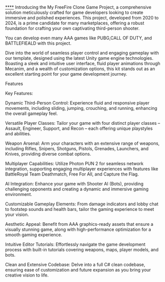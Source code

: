 [****](https://youtu.be/xE0COJ1O0sU)
Introducing the My FreeFire  Clone Game Project, a comprehensive solution meticulously crafted for game developers looking to create immersive and polished experiences. This project, developed from 2020 to 2024, is a prime candidate for many marketplaces, offering a robust foundation for crafting your own captivating third-person shooter.

You can develop even many AAA games like PUBG,CALL OF DUTY, and BATTLEFIEALD with this project.

Dive into the world of seamless player control and engaging gameplay with our template, designed using the latest Unity game engine technologies. Boasting a sleek and intuitive user interface, fluid player animations through Mecanim, and a wealth of customization options, this kit stands out as an excellent starting point for your game development journey.

Features
 

Key Features:

Dynamic Third-Person Control: Experience fluid and responsive player movements, including sliding, jumping, crouching, and running, enhancing the overall gameplay feel.

Versatile Player Classes: Tailor your game with four distinct player classes – Assault, Engineer, Support, and Recon – each offering unique playstyles and abilities.

Weapon Arsenal: Arm your characters with an extensive range of weapons, including Rifles, Snipers, Shotguns, Pistols, Grenades, Launchers, and Knives, providing diverse combat options.

Multiplayer Capabilities: Utilize Photon PUN 2 for seamless network integration, supporting engaging multiplayer experiences with features like BattleRoyal Team Deathmatch, Free For All, and Capture the Flag.

AI Integration: Enhance your game with Shooter AI (Bots), providing challenging opponents and creating a dynamic and immersive gaming environment.

Customizable Gameplay Elements: From damage indicators and lobby chat to footstep sounds and health bars, tailor the gaming experience to meet your vision.

Aesthetic Appeal: Benefit from AAA graphics-ready assets that ensure a visually stunning game, along with high-performance optimization for a smooth gaming experience.

Intuitive Editor Tutorials: Effortlessly navigate the game development process with built-in tutorials covering weapons, maps, player models, and bots.

Clean and Extensive Codebase: Delve into a full C# clean codebase, ensuring ease of customization and future expansion as you bring your creative vision to life.
